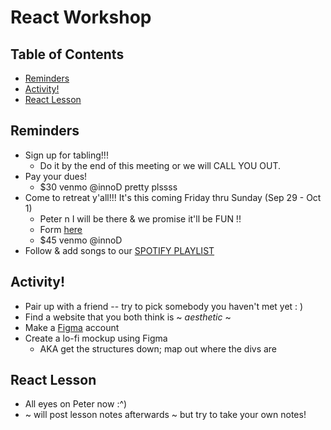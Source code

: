 # React Workshop

## Table of Contents
* [Reminders](#reminders)
* [Activity!](#activity)
* [React Lesson](#lesson)

## Reminders <a name="reminders"></a>
* Sign up for tabling!!!
  * Do it by the end of this meeting or we will CALL YOU OUT.
* Pay your dues!
  * $30 venmo @innoD pretty plssss
* Come to retreat y'all!!! It's this coming Friday thru Sunday (Sep 29 - Oct 1)
  * Peter n I will be there & we promise it'll be FUN !!
  * Form [here](https://docs.google.com/forms/d/e/1FAIpQLSdmMf1XTEtPJoIgW1VwMV2t5Le-2Jo0E1zvNdQa_wu94g-_Vg/viewform)
  * $45 venmo @innoD
* Follow & add songs to our [SPOTIFY PLAYLIST](https://open.spotify.com/user/ellenphantt/playlist/24uFfWtpzXkcgIoGSKhnck)
    
## Activity! <a name="activity"></a>
* Pair up with a friend -- try to pick somebody you haven't met yet : )
* Find a website that you both think is ~ *aesthetic* ~
* Make a [Figma](https://www.figma.com/) account
* Create a lo-fi mockup using Figma
  * AKA get the structures down; map out where the divs are

## React Lesson <a name="lesson"></a>
* All eyes on Peter now :^)
* ~ will post lesson notes afterwards ~ but try to take your own notes!



